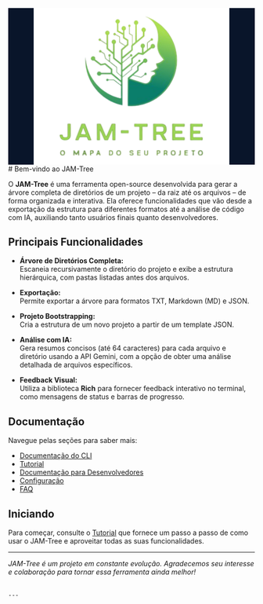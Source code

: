 <div classe="img_logo" style="background-color:#09152A">
<img src="img/jam-tree_logo_sem_fundo.png" alt="Logo do Projeto" width="400" style="display: block; margin-left: auto; margin-right: auto;" />
</div>
# Bem-vindo ao JAM-Tree

O **JAM-Tree** é uma ferramenta open-source desenvolvida para gerar a árvore completa de diretórios de um projeto – da raiz até os arquivos – de forma organizada e interativa. Ela oferece funcionalidades que vão desde a exportação da estrutura para diferentes formatos até a análise de código com IA, auxiliando tanto usuários finais quanto desenvolvedores.

## Principais Funcionalidades

- **Árvore de Diretórios Completa:**  
  Escaneia recursivamente o diretório do projeto e exibe a estrutura hierárquica, com pastas listadas antes dos arquivos.

- **Exportação:**  
  Permite exportar a árvore para formatos TXT, Markdown (MD) e JSON.

- **Projeto Bootstrapping:**  
  Cria a estrutura de um novo projeto a partir de um template JSON.

- **Análise com IA:**  
  Gera resumos concisos (até 64 caracteres) para cada arquivo e diretório usando a API Gemini, com a opção de obter uma análise detalhada de arquivos específicos.

- **Feedback Visual:**  
  Utiliza a biblioteca **Rich** para fornecer feedback interativo no terminal, como mensagens de status e barras de progresso.

## Documentação

Navegue pelas seções para saber mais:
- [Documentação do CLI](CLI_DOCUMENTATION.md)
- [Tutorial](Tutorial.md)
- [Documentação para Desenvolvedores](Developer_Docs.md)
- [Configuração](config.md)
- [FAQ](faq.md)

## Iniciando

Para começar, consulte o [Tutorial](Tutorial.md) que fornece um passo a passo de como usar o JAM-Tree e aproveitar todas as suas funcionalidades.

---

*JAM-Tree é um projeto em constante evolução. Agradecemos seu interesse e colaboração para tornar essa ferramenta ainda melhor!*
```

---